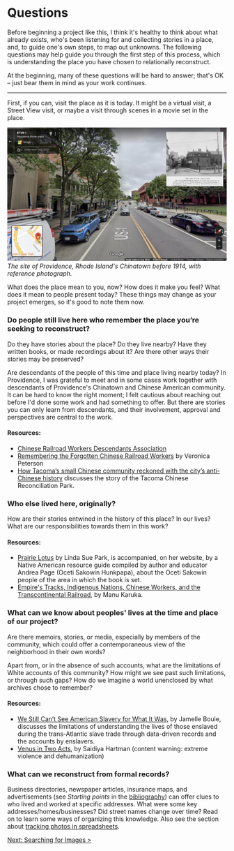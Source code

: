 # Questions

Before beginning a project like this, I think it's healthy to think about what already exists, who's been listening for and collecting stories in a place, and, to guide one's own steps, to map out unknowns. The following questions may help guide you through the first step of this process, which is understanding the place you have chosen to relationally reconstruct.

At the beginning, many of these questions will be hard to answer; that's OK – just bear them in mind as your work continues. 

----

First, if you can, visit the place as it is today. It might be a virtual visit, a Street View visit, or maybe a visit through scenes in a movie set in the place. 

![A screenshot of Google Street View at Empire Street, Providence, RI, cars parked on both sides, a bike lane, trees, and an old photograph of a building and dirt road as an inset image.](images/questions-streetview.jpg) 
_The site of Providence, Rhode Island's Chinatown before 1914, with reference photograph._

What does the place mean to you, now? How does it make you feel? What does it mean to people present today? These things may change as your project emerges, so it's good to note them now. 

### Do people still live here who remember the place you’re seeking to reconstruct?

Do they have stories about the place? Do they live nearby? Have they written books, or made recordings about it? Are there other ways their stories may be preserved?

Are descendants of the people of this time and place living nearby today? In Providence, I was grateful to meet and in some cases work together with descendants of Providence's Chinatown and Chinese American community. It can be hard to know the right moment; I felt cautious about reaching out before I'd done some work and had something to offer. But there are stories you can only learn from descendants, and their involvement, approval and perspectives are central to the work.

#### Resources:

* [Chinese Railroad Workers Descendants Association](http://www.goldenspike150.org/)
* [Remembering the Forgotten Chinese Railroad Workers](https://www.sapiens.org/archaeology/chinese-railroad-workers-utah/) by Veronica Peterson 
* [How Tacoma’s small Chinese community reckoned with the city’s anti-Chinese history](https://www.seattletimes.com/seattle-news/how-tacomas-small-chinese-community-reckoned-with-the-citys-anti-chinese-history/) discusses the story of the Tacoma Chinese Reconciliation Park.

### Who else lived here, originally?

How are their stories entwined in the history of this place? In our lives? What are our responsibilities towards them in this work? 

#### Resources:
* [Prairie Lotus](https://loc.gov/item/2020945474) by Linda Sue Park, is accompanied, on her website, by a Native American resource guide compiled by author and educator Andrea Page (Oceti Sakowin Hunkpapa), about the Oceti Sakowin people of the area in which the book is set. 
* [Empire's Tracks, Indigenous Nations, Chinese Workers, and the Transcontinental Railroad](https://www.loc.gov/item/2018038417), by Manu Karuka.

### What can we know about peoples' lives at the time and place of our project?

Are there memoirs, stories, or media, especially by members of the community, which could offer a contemporaneous view of the neighborhood in their own words? 

Apart from, or in the absence of such accounts, what are the limitations of White accounts of this community? How might we see past such limitations, or through such gaps? How do we imagine a world unenclosed by what archives chose to remember?

#### Resources:
* [We Still Can’t See American Slavery for What It Was](https://www.nytimes.com/2022/01/28/opinion/slavery-voyages-data-sets.html), by Jamelle Bouie, discusses the limitations of understanding the lives of those enslaved during the trans-Atlantic slave trade through data-driven records and the accounts by enslavers.
* [Venus in Two Acts](https://www.moma.org/collection/works/427132), by Saidiya Hartman (content warning: extreme violence and dehumanization) 

### What can we reconstruct from formal records?

Business directories, newspaper articles, insurance maps, and advertisements (see _Starting points_ in the [bibliography](/research/bibliography.md)) can offer clues to who lived and worked at specific addresses. What were some key addresses/homes/businesses? Did street names change over time? Read on to learn some ways of organizing this knowledge. Also see the section about [tracking photos in spreadsheets](tracking.md).

[Next: Searching for Images >](/research/images.md)
